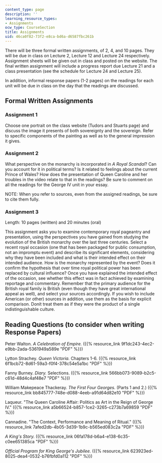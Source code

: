 ```yaml
---
content_type: page
description: ''
learning_resource_types:
- Assignments
ocw_type: CourseSection
title: Assignments
uid: 46ca0f82-73f2-e8ca-bd6a-d6587fbc261b
---
```


There will be three formal written assignments, of 2, 4, and 10 pages. They will be due in class on Lecture 2, Lecture 12 and Lecture 24 respectively. Assignment sheets will be given out in class and posted on the website. The final written assignment will include a progress report due Lecture 21 and a class presentation (see the schedule for Lecture 24 and Lecture 25).

In addition, informal response papers (1-2 pages) on the readings for each unit will be due in class on the day that the readings are discussed.

Formal Written Assignments
--------------------------

### Assignment 1

Choose one portrait on the class website (Tudors and Stuarts page) and discuss the image it presents of both sovereignty and the sovereign. Refer to specific components of the painting as well as to the general impression it gives.

### Assignment 2

What perspective on the monarchy is incorporated in _A Royal Scandal_? Can you account for it in political terms? Is it related to feelings about the current Prince of Wales? How does the presentation of Queen Caroline and her troubles in the video relate to that in the readings? Be sure to comment on all the readings for the George IV unit in your essay.

NOTE: When you refer to sources, even from the assigned readings, be sure to cite them fully.

### Assignment 3

Length: 10 pages (written) and 20 minutes (oral)

This assignment asks you to examine contemporary royal pageantry and presentation, using the perspectives you have gained from studying the evolution of the British monarchy over the last three centuries. Select a recent royal occasion (one that has been packaged for public consumption, not an impromptu event) and describe its significant elements, considering why they have been included and what is their intended effect on their intended audience. How is the monarchy represented by the event? Does it confirm the hypothesis that over time royal political power has been replaced by cultural influence? Once you have explained the intended effect of the occasion, see whether this effect was in fact achieved by examining reportage and commentary. Remember that the primary audience for the British royal family is British (even though they have great international appeal as well), and select your sources accordingly. If you wish to include American (or other) sources in addition, use them as the basis for explicit comparison. Donít treat them as if they were the product of a single indistinguishable culture.

Reading Questions (to consider when writing Response Papers)
------------------------------------------------------------

Peter Walton. _A Celebration of Empire._ ({{% resource_link 9f1dc243-4ec2-e9bb-2ada-5361949a589e "PDF" %}})

Lytton Strachey. _Queen Victoria._ Chapters 1-6. ({{% resource_link 6f1bcb72-8d61-59a3-f0f4-378c54e5a1bc "PDF" %}})

Fanny Burney. _Diary._ Selections. ({{% resource_link 566bb073-9089-b2c5-c61d-48d4c4af48e7 "PDF" %}})

William Makepeace Thackeray. _The First Four Georges._ (Parts 1 and 2.) ({{% resource_link bb845777-748e-d088-4eeb-a91d64d82e10 "PDF" %}})

Laqueur. "The Queen Caroline Affair: Politics as Art in the Reign of George IV." ({{% resource_link a5b66524-b857-1ce2-3265-c273b7a69859 "PDF" %}})

Cannadine. "The Context, Performance and Meaning of Ritual." ({{% resource_link 7afed2db-4b05-3d39-1b9c-b565ed083c2a "PDF" %}})

_A King's Story._ ({{% resource_link 06fa178d-b6a4-e138-6c35-c0ee651385ca "PDF" %}})

_Official Program for King George's Jubilee._ ({{% resource_link 623923ed-8025-dea4-0532-b76fbfd0a112 "PDF" %}})